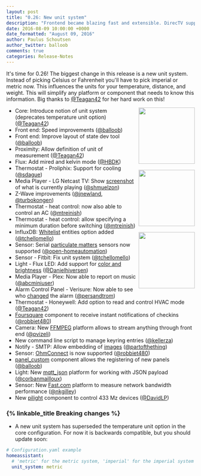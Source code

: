 ```yaml
---
layout: post
title: "0.26: New unit system"
description: "Frontend became blazing fast and extensible. DirecTV support added."
date: 2016-08-09 10:00:00 +0000
date_formatted: "August 09, 2016"
author: Paulus Schoutsen
author_twitter: balloob
comments: true
categories: Release-Notes
---
```


It's time for 0.26! The biggest change in this release is a new unit system. Instead of picking Celsius or Fahrenheit you'll have to pick imperial or metric now. This influences the units for your temperature, distance, and weight. This will simplify any platform or component that needs to know this information. Big thanks to [@Teagan42] for her hard work on this!

<img src='/images/supported_brands/foursquare.png' style='clear: right; margin-left: 5px; border:none; box-shadow: none; float: right; margin-bottom: 16px;' width='150' /><img src='/images/supported_brands/ohmconnect.png' style='clear: right; margin-left: 5px; border:none; box-shadow: none; float: right; margin-bottom: 16px;' width='150' /><img src='/images/supported_brands/fastdotcom.png' style='clear: right; margin-left: 5px; border:none; box-shadow: none; float: right; margin-bottom: 16px;' width='150' />

- Core: Introduce notion of unit system (deprecates temperature unit option) ([@Teagan42])
- Front end: Speed improvements ([@balloob])
- Front end: Improve layout of state dev tool ([@balloob])
- Proximity: Allow definition of unit of measurement ([@Teagan42])
- Flux: Add mired and kelvin mode ([@HBDK])
- Thermostat - Proliphix: Support for cooling ([@sdague])
- Media Player - LG Netcast TV: Show [screenshot] of what is currently playing ([@shmuelzon])
- Z-Wave improvements ([@jnewland], [@turbokongen])
- Thermostat - heat control: now also able to control an AC ([@mtreinish])
- Thermostat - heat control: allow specifying a minimum duration before switching ([@mtreinish])
- InfluxDB: [Whitelist] entities option added ([@tchellomello])
- Sensor: Serial [particulate matters][particulate] sensors now supported ([@open-homeautomation])
- Sensor - Fitbit: Fix unit system ([@tchellomello])
- Light - Flux LED: Add support for [color and brightness][color] ([@Danielhiversen])
- Media Player - Plex: Now able to report on music ([@abcminiuser])
- Alarm Control Panel - Verisure: Now able to see who [changed] the alarm ([@persandtrom])
- Thermostat - Honeywell: Add option to read and control HVAC mode ([@Teagan42])
- [Foursquare] component to receive instant notifications of checkins ([@robbiet480])
- Camera: New [FFMPEG] platform allows to stream anything through front end ([@pvizeli])
- New command line script to manage keyring entries ([@kellerza])
- Notify - SMTP: Allow embedding of [images][images] ([@partofthething])
- Sensor: [OhmConnect] is now supported ([@robbiet480])
- [panel_custom] component allows the registering of new panels ([@balloob])
- Light: New [mqtt_json] platform for working with JSON payload ([@corbanmailloux])
- Sensor: New [Fast.com] platform to measure network bandwidth performance ([@nkgilley])
- New [pilight] component to control 433 Mz devices ([@DavidLP])

### {% linkable_title Breaking changes %}

 - A new unit system has superseded the temperature unit option in the core configuration. For now it is backwards compatible, but you should update soon:

```yaml
# Configuration.yaml example
homeassistant:
  # 'metric' for the metric system, 'imperial' for the imperial system
  unit_system: metric
```

[@abcminiuser]: https://github.com/abcminiuser
[@balloob]: https://github.com/balloob
[@corbanmailloux]: https://github.com/corbanmailloux
[@Danielhiversen]: https://github.com/Danielhiversen
[@DavidLP]: https://github.com/DavidLP
[@HBDK]: https://github.com/HBDK
[@jnewland]: https://github.com/jnewland
[@kellerza]: https://github.com/kellerza
[@mtreinish]: https://github.com/mtreinish
[@nkgilley]: https://github.com/nkgilley
[@open-homeautomation]: https://github.com/open-homeautomation
[@partofthething]: https://github.com/partofthething
[@persandtrom]: https://github.com/persandtrom
[@pvizeli]: https://github.com/pvizeli
[@robbiet480]: https://github.com/robbiet480
[@sdague]: https://github.com/sdague
[@shmuelzon]: https://github.com/shmuelzon
[@tchellomello]: https://github.com/tchellomello
[@Teagan42]: https://github.com/Teagan42
[@turbokongen]: https://github.com/turbokongen

[Foursquare]: /components/foursquare/
[OhmConnect]: /components/sensor.ohmconnect/
[FFMPEG]: /components/camera.ffmpeg/
[images]: /components/notify.smtp/
[panel_custom]: /components/panel_custom/
[changed]: /components/alarm_control_panel.verisure/
[color]: /components/light.flux_led/
[Whitelist]: /components/influxdb/
[particulate]: /components/sensor.serial_pm/
[screenshot]: /components/media_player.lg_netcast/
[mqtt_json]: /components/light.mqtt_json/
[Fast.com]: /components/sensor.fastdotcom/
[pilight]: /components/pilight/
